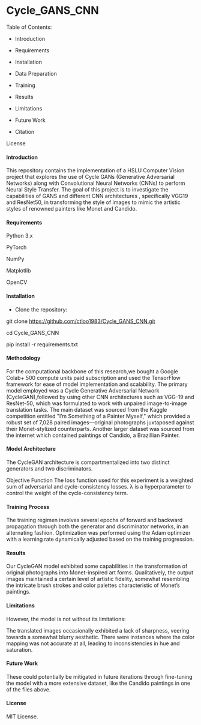 # Cycle_GANS_CNN

Table of Contents:

- Introduction

- Requirements

- Installation

- Data Preparation

- Training

- Results

- Limitations

- Future Work

- Citation

License

#### Introduction
This repository contains the implementation of a HSLU Computer Vision project that explores the use of Cycle GANs (Generative Adversarial Networks) along with Convolutional Neural Networks (CNNs) to perform Neural Style Transfer. The goal of this project is to investigate the capabilities of GANS and different CNN architectures , specifically VGG19 and ResNet50, in transforming the style of images to mimic the artistic styles of renowned painters like Monet and Candido.



#### Requirements

Python 3.x

PyTorch

NumPy

Matplotlib

OpenCV


#### Installation

- Clone the repository:

git clone https://github.com/ctloo1983/Cycle_GANS_CNN.git

cd Cycle_GANS_CNN

pip install -r requirements.txt

#### Methodology
For the computational backbone of this research,we bought a Google Colab+ 500 compute units paid subscription and used the TensorFlow framework for ease of model implementation and scalability. The primary model employed was a Cycle Generative Adversarial Network (CycleGAN),followed by using other CNN architectures such as VGG-19 and ResNet-50, which was formulated to work with unpaired image-to-image translation tasks. The main dataset was sourced from the Kaggle competition entitled "I’m Something of a Painter Myself," which provided a robust set of 7,028 paired images—original photographs juxtaposed against their Monet-stylized counterparts. Another larger dataset was sourced from the internet which contained paintings of Candido, a Brazillian Painter.

#### Model Architecture
The CycleGAN architecture is compartmentalized into two distinct generators and two discriminators. 

Objective Function
The loss function used for this experiment is a weighted sum of adversarial and cycle-consistency losses. 
λ is a hyperparameter to control the weight of the cycle-consistency term.

#### Training Process
The training regimen involves several epochs of forward and backward propagation through both the generator and discriminator networks, in an alternating fashion. Optimization was performed using the Adam optimizer with a learning rate dynamically adjusted based on the training progression.



#### Results
Our CycleGAN model exhibited some capabilities in the transformation of original photographs into Monet-inspired art forms. Qualitatively, the output images maintained a certain level of artistic fidelity, somewhat resembling the intricate brush strokes and color palettes characteristic of Monet’s paintings.

#### Limitations 

However, the model is not without its limitations:

The translated images occasionally exhibited a lack of sharpness, veering towards a somewhat blurry aesthetic.
There were instances where the color mapping was not accurate at all, leading to inconsistencies in hue and saturation.

#### Future Work
These could potentially be mitigated in future iterations through fine-tuning the model with a more extensive dataset, like the Candido paintings in one of the files above.

#### License
MIT License. 
